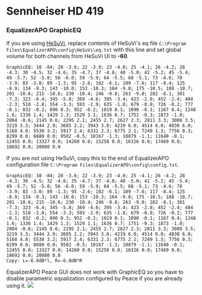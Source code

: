 # Sennheiser HD 419
### EqualizerAPO GraphicEQ
If you are using [HeSuVi](https://sourceforge.net/projects/hesuvi/), replace contents of HeSuVi's eq file `C:\Program Files\EqualizerAPO\config\HeSuVi\eq.txt` with this line and set global volume for both channels from HeSuVi UI to **-60**.
```
GraphicEQ: 10 -84; 20 -3.6; 22 -3.9; 23 -4.0; 25 -4.1; 26 -4.2; 28 -4.3; 30 -4.5; 32 -4.6; 35 -4.7; 37 -4.8; 40 -5.0; 42 -5.2; 45 -5.4; 49 -5.7; 52 -5.8; 56 -6.0; 59 -5.9; 64 -5.5; 68 -5.1; 73 -4.6; 78 -3.9; 83 -3.0; 89 -1.3; 95 -2.6; 102 -6.1; 109 -7.6; 117 -8.4; 125 -8.9; 134 -9.3; 143 -10.0; 153 -10.3; 164 -9.8; 175 -10.5; 188 -10.7; 201 -10.6; 215 -10.6; 230 -10.4; 246 -9.8; 263 -9.0; 282 -8.1; 301 -7.3; 323 -6.4; 345 -5.8; 369 -4.6; 395 -3.4; 423 -2.8; 452 -2.4; 484 -2.3; 518 -2.8; 554 -3.3; 593 -2.9; 635 -1.8; 679 -0.8; 726 -0.2; 777 -0.1; 832 -0.2; 890 0.3; 952 -0.2; 1019 0.1; 1090 -0.1; 1167 0.4; 1248 1.6; 1336 1.4; 1429 1.3; 1529 1.1; 1636 0.7; 1751 -0.3; 1873 -1.0; 2004 -0.6; 2145 0.6; 2295 2.1; 2455 2.7; 2627 2.3; 2811 3.3; 3008 3.5; 3219 3.3; 3444 2.9; 3685 2.2; 3943 3.8; 4219 6.0; 4514 6.0; 4830 6.0; 5168 4.8; 5530 3.2; 5917 2.4; 6331 2.3; 6775 2.1; 7249 1.3; 7756 0.3; 8299 0.0; 8880 0.0; 9502 -0.5; 10167 -1.3; 10879 -1.1; 11640 -0.1; 12455 0.0; 13327 0.0; 14260 0.0; 15258 0.0; 16326 0.0; 17469 0.0; 18692 0.0; 20000 0.0
```
If you are not using HeSuVi, copy this to the end of EqualizerAPO configuration file `C:\Program Files\EqualizerAPO\config\config.txt`.
```
GraphicEQ: 10 -84; 20 -3.6; 22 -3.9; 23 -4.0; 25 -4.1; 26 -4.2; 28 -4.3; 30 -4.5; 32 -4.6; 35 -4.7; 37 -4.8; 40 -5.0; 42 -5.2; 45 -5.4; 49 -5.7; 52 -5.8; 56 -6.0; 59 -5.9; 64 -5.5; 68 -5.1; 73 -4.6; 78 -3.9; 83 -3.0; 89 -1.3; 95 -2.6; 102 -6.1; 109 -7.6; 117 -8.4; 125 -8.9; 134 -9.3; 143 -10.0; 153 -10.3; 164 -9.8; 175 -10.5; 188 -10.7; 201 -10.6; 215 -10.6; 230 -10.4; 246 -9.8; 263 -9.0; 282 -8.1; 301 -7.3; 323 -6.4; 345 -5.8; 369 -4.6; 395 -3.4; 423 -2.8; 452 -2.4; 484 -2.3; 518 -2.8; 554 -3.3; 593 -2.9; 635 -1.8; 679 -0.8; 726 -0.2; 777 -0.1; 832 -0.2; 890 0.3; 952 -0.2; 1019 0.1; 1090 -0.1; 1167 0.4; 1248 1.6; 1336 1.4; 1429 1.3; 1529 1.1; 1636 0.7; 1751 -0.3; 1873 -1.0; 2004 -0.6; 2145 0.6; 2295 2.1; 2455 2.7; 2627 2.3; 2811 3.3; 3008 3.5; 3219 3.3; 3444 2.9; 3685 2.2; 3943 3.8; 4219 6.0; 4514 6.0; 4830 6.0; 5168 4.8; 5530 3.2; 5917 2.4; 6331 2.3; 6775 2.1; 7249 1.3; 7756 0.3; 8299 0.0; 8880 0.0; 9502 -0.5; 10167 -1.3; 10879 -1.1; 11640 -0.1; 12455 0.0; 13327 0.0; 14260 0.0; 15258 0.0; 16326 0.0; 17469 0.0; 18692 0.0; 20000 0.0
Copy: L=-6.0dB*l, R=-6.0dB*R
```
EqualizerAPO Peace GUI does not work with GraphicEQ so you have to disable parametric equalization configured by Peace if you are already using it.
![](https://raw.githubusercontent.com/jaakkopasanen/AutoEq/master/results/Sonoma%20Model%20One/headphoncecom/onear/Sennheiser%20HD%20419/Sennheiser%20HD%20419.png)
